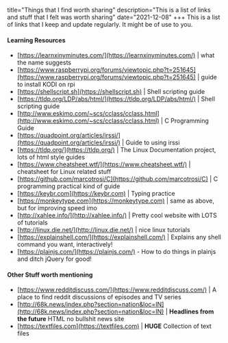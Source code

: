title="Things that I find worth sharing"
description="This is a list of links and stuff that I felt was worth sharing"
date="2021-12-08"
+++
This is a list of links that I keep and update regularly. It might be of use to you.

#### Learning Resources
- [https://learnxinyminutes.com/](https://learnxinyminutes.com/) |	what the name suggests
- [https://www.raspberrypi.org/forums/viewtopic.php?t=251645](https://www.raspberrypi.org/forums/viewtopic.php?t=251645) | guide to install KODI on rpi
- [https://shellscript.sh](https://shellscript.sh) | Shell scripting guide
- [https://tldp.org/LDP/abs/html/](https://tldp.org/LDP/abs/html/) | Shell scripting guide
- [http://www.eskimo.com/~scs/cclass/cclass.html](http://www.eskimo.com/~scs/cclass/cclass.html) | C Programming Guide
- [https://quadpoint.org/articles/irssi/](https://quadpoint.org/articles/irssi/) | Guide to using irssi
- [https://tldp.org/](https://tldp.org/) | The Linux Documentation project, lots of html style guides
- [https://www.cheatsheet.wtf/](https://www.cheatsheet.wtf/) | cheatsheet for Linux related stuff
- [https://github.com/marcotrosi/C](https://github.com/marcotrosi/C) | C programming practical kind of guide
- [https://keybr.com](https://keybr.com) | Typing practice
- [https://monkeytype.com](https://monkeytype.com) | same as above, but for improving speed imo
- [http://xahlee.info/](http://xahlee.info/) | Pretty cool website with LOTS of tutorials
- [http://linux.die.net/](http://linux.die.net/) | nice linux tutorials
- [https://explainshell.com/](https://explainshell.com/) | Explains any shell command you want, interactively! 
- [https://plainjs.com/](https://plainjs.com/) - How to do things in plainjs and ditch jQuery for good!

#### Other Stuff worth mentioning

- [https://www.redditdiscuss.com/](https://www.redditdiscuss.com/) | A place to find reddit discussions of episodes and TV series
- [http://68k.news/index.php?section=nation&loc=IN](http://68k.news/index.php?section=nation&loc=IN) | **Headlines from the future** HTML no bullshit news site
- [https://textfiles.com](https://textfiles.com) | **HUGE** Collection of text files

